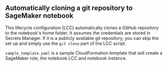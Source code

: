 ## Automatically cloning a git repository to SageMaker notebook

This lifecycle configuration (LCC) automatically clones a GitHub repository to the notebook's home folder. It assumes the credentials are stored in Secrets Manager. If it is a publicly available git repository, you can skip the set up and simply use the `git clone` part of the LCC script. 

`sample_template.yaml` is a sample CloudFormation template that will create a SageMaker role, the notebook LCC and notebook instance. 